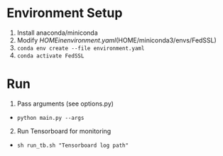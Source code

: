 # Environment Setup
1. Install anaconda/miniconda
2. Modify $HOME in environment.yaml ($HOME/miniconda3/envs/FedSSL)
3. ```conda env create --file environment.yaml```
4. ```conda activate FedSSL```

# Run
1. Pass arguments (see options.py)
* ```python main.py --args```

2. Run Tensorboard for monitoring
* ```sh run_tb.sh "Tensorboard log path"```